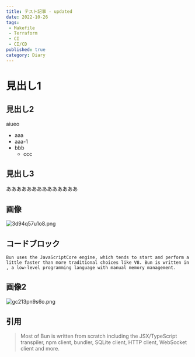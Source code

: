 ```yaml
---
title: テスト記事 - updated
date: 2022-10-26
tags:
 - Makefile
 - Terraform
 - CI
 - CI/CD
published: true
category: Diary
---
```


# 見出し1


## 見出し2


aiueo

- aaa
- aaa-1
- bbb
	- ccc

## 見出し3


ああああああああああああああ


## 画像


![3d94q57u1o8.png](../../../../gridsome-theme/src/assets/images/notion/3d94q57u1o8.png)


## コードブロック


```text
Bun uses the JavaScriptCore engine, which tends to start and perform a little faster than more traditional choices like V8. Bun is written in , a low-level programming language with manual memory management.
```


## 画像2


![gc213pn9s6o.png](../../../../gridsome-theme/src/assets/images/notion/gc213pn9s6o.png)


## 引用


> Most of Bun is written from scratch including the JSX/TypeScript transpiler, npm client, bundler, SQLite client, HTTP client, WebSocket client and more.

